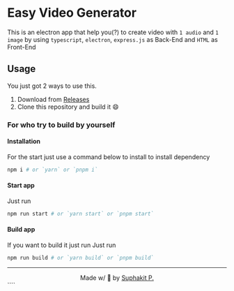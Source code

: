 # Easy Video Generator

This is an electron app that help you(?) to create video with `1 audio` and `1 image` by using `typescript`, `electron`, `express.js` as Back-End and `HTML` as Front-End

## Usage

You just got 2 ways to use this.

1. Download from [Releases](./releases)
2. Clone this repository and build it 😄

### For who try to build by yourself

#### Installation

For the start just use a command below to install to install dependency

```bash
npm i # or `yarn` or `pnpm i`
```

#### Start app

Just run

```bash
npm run start # or `yarn start` or `pnpm start`
```

#### Build app

If you want to build it just run
Just run

```bash
npm run build # or `yarn build` or `pnpm build`
```

---

<center>
  Made w/ 🤍 by <a href="https://github.com/dethMastery" target="_blank">Suphakit P.</a>
</center>
````
